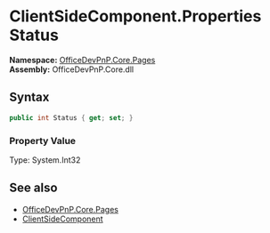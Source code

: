 # ClientSideComponent.Properties Status
  

**Namespace:** [OfficeDevPnP.Core.Pages](OfficeDevPnP.Core.Pages.md)  
**Assembly:** OfficeDevPnP.Core.dll  
## Syntax
```C#
public int Status { get; set; }
```

### Property Value
Type: System.Int32  

## See also
- [OfficeDevPnP.Core.Pages](OfficeDevPnP.Core.Pages.md)
- [ClientSideComponent](OfficeDevPnP.Core.Pages.ClientSideComponent.md) 
